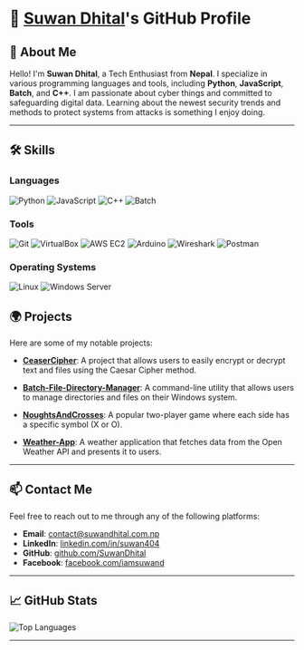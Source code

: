# 🌟 [Suwan Dhital](https://suwandhital.com.np)'s GitHub Profile

## 👋 About Me

Hello! I'm **Suwan Dhital**, a Tech Enthusiast from **Nepal**. I specialize in various programming languages and tools, including **Python**, **JavaScript**, **Batch**, and **C++**. I am passionate about cyber things and committed to safeguarding digital data. Learning about the newest security trends and methods to protect systems from attacks is something I enjoy doing. 

---
## 🛠️ Skills

### Languages
<span>
    <img src="https://img.shields.io/badge/Python-3776AB?style=flat-square&logo=python&logoColor=white" alt="Python" />
    <img src="https://img.shields.io/badge/JavaScript-F7DF1E?style=flat-square&logo=javascript&logoColor=black" alt="JavaScript" />
    <img src="https://img.shields.io/badge/C++-00599C?style=flat-square&logo=cplusplus&logoColor=white" alt="C++" />
    <img src="https://img.shields.io/badge/Batch-4EAA25?style=flat-square&logo=windows&logoColor=white" alt="Batch" />
</span>

### Tools
<span>
    <img src="https://img.shields.io/badge/Git-F05032?style=flat-square&logo=git&logoColor=white" alt="Git" />
    <img src="https://img.shields.io/badge/VirtualBox-183A61?style=flat-square&logo=virtualbox&logoColor=white" alt="VirtualBox" />
    <img src="https://img.shields.io/badge/AWS%20EC2-FF9900?style=flat-square&logo=amazonaws&logoColor=white" alt="AWS EC2" />
    <img src="https://img.shields.io/badge/Arduino-00979D?style=flat-square&logo=arduino&logoColor=white" alt="Arduino" />
    <img src="https://img.shields.io/badge/Wireshark-1679A1?style=flat-square&logo=wireshark&logoColor=white" alt="Wireshark" />
    <img src="https://img.shields.io/badge/Postman-FF6C37?style=flat-square&logo=postman&logoColor=white" alt="Postman" />
</span>

### Operating Systems
<span>
    <img src="https://img.shields.io/badge/Linux-FCC624?style=flat-square&logo=linux&logoColor=black" alt="Linux" />
    <img src="https://img.shields.io/badge/Windows%20Server-0078D6?style=flat-square&logo=windows&logoColor=white" alt="Windows Server" />
</span>

## 🌍 Projects

Here are some of my notable projects:

- **[CeaserCipher](https://github.com/SuwanDhital/CeaserCipher)**: A project that allows users to easily encrypt or decrypt text and files using the Caesar Cipher method.  

- **[Batch-File-Directory-Manager](https://github.com/SuwanDhital/Batch-File-Directory-Manager)**: A command-line utility that allows users to manage directories and files on their Windows system.  

- **[NoughtsAndCrosses](https://github.com/SuwanDhital/NoughtsAndCrosses)**: A popular two-player game where each side has a specific symbol (X or O).  
 
- **[Weather-App](https://github.com/SuwanDhital/Weather-App)**: A weather application that fetches data from the Open Weather API and presents it to users.  

---

## 📫 Contact Me

Feel free to reach out to me through any of the following platforms:

- **Email**: [contact@suwandhital.com.np](mailto:contact@suwandhital.com.np)
- **LinkedIn**: [linkedin.com/in/suwan404](https://www.linkedin.com/in/suwan404)
- **GitHub**: [github.com/SuwanDhital](https://github.com/SuwanDhital)
- **Facebook**: [facebook.com/iamsuwand](https://www.facebook.com/iamsuwand)

---

## 📈 GitHub Stats

![Top Languages](https://github-readme-stats.vercel.app/api/top-langs/?username=SuwanDhital&layout=compact&theme=radical)

---
